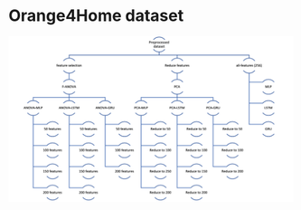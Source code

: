 # Orange4Home dataset

![the architecture of the project](https://github.com/chabousoufian/Orange4Home/blob/master/Picture.png?raw=true")